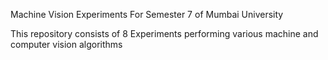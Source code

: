 Machine Vision Experiments For Semester 7 of Mumbai University

This repository consists of 8 Experiments performing various machine and computer vision algorithms
